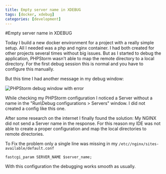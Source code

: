 ```yaml
---
title: Empty server name in XDEBUG
tags: [docker, xdebug]
categories: [development]
---
```

#Empty server name in XDEBUG

Today I build a new docker environment for a project with a really simple setup. All I needed
was a php and nginx container. 
I had both created for other projects several times without big issues.
But as I started to debug the application, PHPStorm wasn't able to map the remote directory to a local directory.
For the first debug session this is normal and you have to configure this manually.

But this time I had another message in my debug window:

![PHPStorm debug window with error](/images/posts/2017-12-14-debug-error-window.png "PHPStorm Debug window")

While checking my PHPStorm configuration I noticed a Server without a name in the "Run\Debug configurations > Servers" window.
I did not created a config like this one. 

After some research on the internet I finally found the solution:
My NGINX did not send a Server name in the response. For this reason my IDE was not able to create a proper configuration and 
map the local directories to remote directories.
 
To Fix the problem only a single line was missing in my `/etc//nginx/sites-available/default.conf`

```nginx
fastcgi_param SERVER_NAME $server_name;
```

With this configuration the debugging works smooth as usually.

